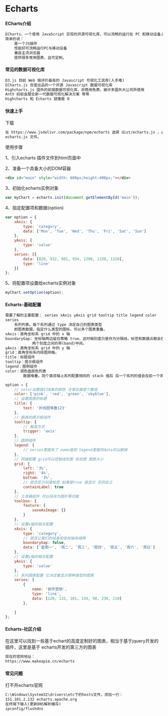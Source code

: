 # Echarts

#### ECharts介绍

```html
ECharts，一个使用 JavaScript 实现的开源可视化库，可以流畅的运行在 PC 和移动设备上，兼容当前绝大部分浏览器（IE8/9/10/11，Chrome，Firefox，Safari等），底层依赖矢量图形库ZRender，提供直观，交互丰富，可高度个性化定制的数据可视化图表。
简单的说：
	是一个JS插件
	性能好可流畅运行PC与移动设备
	兼容主流浏览器
	提供很多常用图表，且可定制。
```

#### 常见的数据可视化库

```html
D3.js 目前 Web 端评价最高的 Javascript 可视化工具库(入手难)
ECharts.js 百度出品的一个开源 Javascript 数据可视化库
Highcharts.js 国外的前端数据可视化库，非商用免费，被许多国外大公司所使用
AntV 蚂蚁金服全新一代数据可视化解决方案 等等
Highcharts 和 Echarts 就像是 O
```

#### 快速上手

下载

```html
在 https://www.jsdelivr.com/package/npm/echarts 选择 dist/echarts.js ，点击并保存为
echarts.js 文件。
```

使用步骤

1、引入echarts 插件文件到html页面中 

2、准备一个具备大小的DOM容器

```html
<div id="main" style="width: 600px;height:400px;"></div>
```

3、初始化echarts实例对象

```javascript
var myChart = echarts.init(document.getElementById('main'));
```

4、指定配置项和数据(option)

```javascript
var option = {
	xAxis: {
		type: 'category',
		data: ['Mon', 'Tue', 'Wed', 'Thu', 'Fri', 'Sat', 'Sun']
	},
	yAxis: {
		type: 'value'
	},
	series: [{
		data: [820, 932, 901, 934, 1290, 1330, 1320],
		type: 'line'
	}]
};
```

5、将配置项设置给echarts实例对象

```javascript
myChart.setOption(option);
```

#### Echarts-基础配置

```html
需要了解的主要配置： series xAxis yAxis grid tooltip title legend color
series
	系列列表。每个系列通过 type 决定自己的图表类型
	即图表数据，指定什么类型的图标，可以多个图表重叠。
xAxis：直角坐标系 grid 中的 x 轴
boundaryGap: 坐标轴两边留白策略 true，这时候刻度只是作为分隔线，标签和数据点都会在
			两个刻度之间的带(band)中间。
yAxis：直角坐标系 grid 中的 y 轴
grid：直角坐标系内绘图网格。
title：标题组件
tooltip：提示框组件
legend：图例组件
color：调色盘颜色列表
		数据堆叠，同个类目轴上系列配置相同的 stack 值后 后一个系列的值会在前一个系列的值上相加。
```

```javascript
option = {
	// color设置我们线条的颜色 注意后面是个数组
	color: ['pink', 'red', 'green', 'skyblue'],
	// 设置图表的标题
	title: {
		text: '折线图堆叠123'
	},
	// 图表的提示框组件
	tooltip: {
		// 触发方式
		trigger: 'axis'
	},
	// 图例组件
	legend: {
		// series里面有了 name值则 legend里面的data可以删掉
	},
	// 网格配置 grid可以控制线形图 柱状图 图表大小
	grid: {
		left: '3%',
		right: '4%',
		bottom: '3%',
		// 是否显示刻度标签 如果是true 就显示 否则反之
		containLabel: true
	},
	// 工具箱组件 可以另存为图片等功能
	toolbox: {
		feature: {
			saveAsImage: {}
		}
	},
	// 设置x轴的相关配置
	xAxis: {
		type: 'category',
		// 是否让我们的线条和坐标轴有缝隙
		boundaryGap: false,
		data: ['星期一', '周二', '周三', '周四', '周五', '周六', '周日']
	},
	// 设置y轴的相关配置
	yAxis: {
		type: 'value'
	},
	// 系列图表配置 它决定着显示那种类型的图表
	series: [
		{
			name: '邮件营销',
			type: 'line',
			data: [120, 132, 101, 134, 90, 230, 210]
		},
		
	]
};
```

#### Echarts-社区介绍

在这里可以找到一些基于echart的高度定制好的图表，相当于基于jquery开发的插件，这里是基于 echarts开发的第三方的图表

```html
现在的官网地址：
https://www.makeapie.cn/echarts
```

#### 常见问题 

打不开echarts官网

```html
C:\Windows\System32\drivers\etc下的hosts文件，添加一行：
151.101.2.132 echarts.apache.org
在终端下输入(更新DNS解析缓存)
ipconfig/flushdns
```

